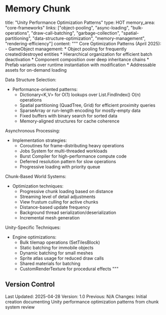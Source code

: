 # Memory Chunk

<chunk>
title: "Unity Performance Optimization Patterns"
type: HOT
memory_area: "core-frameworks"
links: ["object-pooling", "async-loading", "bulk-operations", "draw-call-batching", "garbage-collection", "spatial-partitioning", "data-structure-optimization", "memory-management", "rendering-efficiency"]
content: """
Core Optimization Patterns (April 2025):
- GameObject management:
  * Object pooling for frequently created/destroyed entities
  * Hierarchical organization for efficient batch deactivation
  * Component composition over deep inheritance chains
  * Prefab variants over runtime instantiation with modification
  * Addressable assets for on-demand loading

Data Structure Selection:
- Performance-oriented patterns:
  * Dictionary<K,V> for O(1) lookups over List.FindIndex() O(n) operations
  * Spatial partitioning (QuadTree, Grid) for efficient proximity queries
  * SparseArray or run-length encoding for mostly-empty data
  * Fixed buffers with binary search for sorted data
  * Memory-aligned structures for cache coherence

Asynchronous Processing:
- Implementation strategies:
  * Coroutines for frame-distributing heavy operations
  * Jobs System for multi-threaded workloads
  * Burst Compiler for high-performance compute code
  * Deferred resolution pattern for slow operations
  * Progressive loading with priority queue

Chunk-Based World Systems:
- Optimization techniques:
  * Progressive chunk loading based on distance
  * Streaming level of detail adjustments
  * View frustum culling for active chunks
  * Distance-based update frequency
  * Background thread serialization/deserialization
  * Incremental mesh generation

Unity-Specific Techniques:
- Engine optimizations:
  * Bulk tilemap operations (SetTilesBlock)
  * Static batching for immobile objects
  * Dynamic batching for small meshes
  * Sprite atlas usage for reduced draw calls
  * Shared materials for batching
  * CustomRenderTexture for procedural effects
"""
</chunk>

## Version Control
Last Updated: 2025-04-28
Version: 1.0
Previous: N/A
Changes: Initial creation documenting Unity performance optimization patterns from chunk system review
